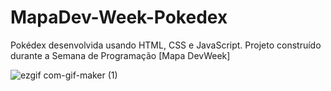 # MapaDev-Week-Pokedex
Pokédex desenvolvida usando HTML, CSS e JavaScript. Projeto construído durante a Semana de Programação [Mapa DevWeek]


![ezgif com-gif-maker (1)](https://user-images.githubusercontent.com/69693486/158404052-beccf9cc-c0bf-4763-845b-b04300e348fa.gif)
